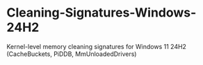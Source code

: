 # Cleaning-Signatures-Windows-24H2
Kernel-level memory cleaning signatures for Windows 11 24H2 (CacheBuckets, PiDDB, MmUnloadedDrivers)
